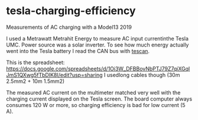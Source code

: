 # tesla-charging-efficiency
Measurements of AC charging with a Model13 2019

I used a Metrawatt Metrahit Energy to measure AC input currentinthe Tesla UMC. Power source was a solar inverter.
To see how much energy actually went into the Tesla battery I read the CAN bus with [tescan](https://github.com/fl4p/tescan).

This is the spreadsheet: https://docs.google.com/spreadsheets/d/1Oi3W_DFBBovNbPTJ79Z7qiXGqlJmS1QXwg5fTbDIK8I/edit?usp=sharing
I usedlong cables though (30m 2.5mm2 + 10m 1.5mm2)

The measured AC current on the multimeter matched very well with the charging current displayed on the Tesla screen.
The board computer always consumes 120 W or more, so charging efficiency is bad for low current (5 A).
